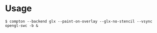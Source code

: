 # Usage
```
$ compton --backend glx --paint-on-overlay --glx-no-stencil --vsync opengl-swc -b &
```
